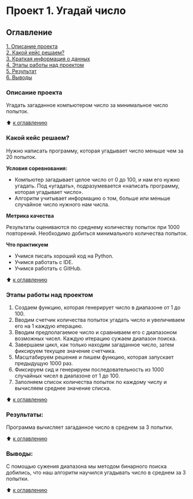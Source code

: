 # Проект 1. Угадай число

## Оглавление  
[1. Описание проекта](https://github.com/vanpakpro/Analytics---Data-Science/tree/main/Project_1.%20Guess%20a%20Number/README.md#Описание-проекта)  
[2. Какой кейс решаем?](https://github.com/vanpakpro/Analytics---Data-Science/tree/main/Project_1.%20Guess%20a%20Number/README.md#Какой-кейс-решаем)  
[3. Краткая информация о данных](https://github.com/vanpakpro/Analytics---Data-Science/tree/main/Project_1.%20Guess%20a%20Number/README.md#Краткая-информация-о-данных)  
[4. Этапы работы над проектом](https://github.com/vanpakpro/Analytics---Data-Science/tree/main/Project_1.%20Guess%20a%20Number/README.md#Этапы-работы-над-проектом)  
[5. Результат](https://github.com/vanpakpro/Analytics---Data-Science/tree/main/Project_1.%20Guess%20a%20Number/README.md#Результат)    
[6. Выводы](https://github.com/vanpakpro/Analytics---Data-Science/tree/main/Project_1.%20Guess%20a%20Number/README.md#Выводы) 

### Описание проекта    
Угадать загаданное компьютером число за минимальное число попыток.

:arrow_up: [к оглавлению](https://github.com/vanpakpro/Analytics---Data-Science/tree/main/Project_1.%20Guess%20a%20Number/README.md#Описание-проекта_)



### Какой кейс решаем?    
Нужно написать программу, которая угадывает число меньше чем за 20 попыток.

**Условия соревнования:**  
- Компьютер загадывает целое число от 0 до 100, и нам его нужно угадать. Под «угадать», подразумевается «написать программу, которая угадывает число».
- Алгоритм учитывает информацию о том, больше или меньше случайное число нужного нам числа.

**Метрика качества**     

Результаты оцениваются по среднему количеству попыток при 1000 повторений. Необходимо добиться минимального количества попыток.

**Что практикуем**     
- Учимся писать хороший код на Python.
- Учимся работать с IDE.
- Учимся работать с GitHub.

:arrow_up: [к оглавлению](https://github.com/vanpakpro/Analytics---Data-Science/tree/main/Project_1.%20Guess%20a%20Number/README.md#Оглавление)

### Этапы работы над проектом  
1. Создаем функцию, которая генерирует число в диапазоне от 1 до 100.
2. Вводим счетчик количества попыток угадать число и увеличиваем его на 1 каждую итерацию.
3. Вводим предполагаемое число и сравниваем его с диапазоном возможных чисел. Каждую итерацию сужаем диапазон поиска.
4. Завершаем цикл, как только находим загаданное число, затем фиксируем текущее значение счетчика.
5. Масштабируем решение и пишем функцию, которая запускает предыдущую 1000 раз.
6. Фиксируем сид и генерируем последовательность из 1000 случайных чисел в диапазоне от 1 до 100.
7. Заполняем список количества попыток по каждому числу и вычисляем среднее значение списка.

:arrow_up: [к оглавлению](https://github.com/vanpakpro/Analytics---Data-Science/tree/main/Project_1.%20Guess%20a%20Number/README.md#Оглавление)


### Результаты:  
Программа вычисляет загаданное число в среднем за 3 попытки.

:arrow_up: [к оглавлению](https://github.com/vanpakpro/Analytics---Data-Science/tree/main/Project_1.%20Guess%20a%20Number/README.md#Оглавление)


### Выводы:  
С помощью сужения диапазона мы методом бинарного поиска добились, что наш алгоритм научился угадывать число в среднем за 3 попытки.

:arrow_up: [к оглавлению](https://github.com/vanpakpro/Analytics---Data-Science/tree/main/Project_1.%20Guess%20a%20Number/README.md#Оглавление)
